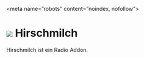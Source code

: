 <meta name=”robots” content=”noindex, nofollow”>

![](https://i.ibb.co/w7ghjWT/Hirschmilch.png?display=inline-block) Hirschmilch
==========================

Hirschmilch ist ein Radio Addon.



